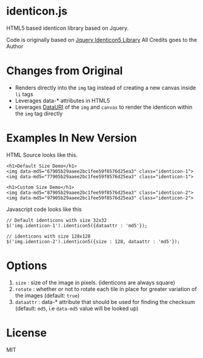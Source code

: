 identicon.js
=========

HTML5 based identicon library based on Jquery. 

Code is originally based on [Jquery Identicon5 Library](http://francisshanahan.com/identicon5/test.html) All Credits goes to the Author

Changes from Original
==================

* Renders directly into the `img` tag instead of creating a new canvas inside `li` tags
* Leverages data-* attributes in HTML5
* Leverages [DataURI](http://en.wikipedia.org/wiki/Data_URI_scheme#Web_browser_support) of the `img` and `canvas` to render the identicon within the `img` tag directly

Examples In New Version
=====================

HTML Source  looks like this.
```
<h1>Default Size Demo</h1>
<img data-md5="67905b29aaee2bc1fee59f8576d25ea3" class="identicon-1">
<img data-md5="77905b29aaee2bc1fee59f8576d25ea3" class="identicon-1">

<h1>Custom Size Demo</h1>
<img data-md5="87905b29aaee2bc1fee59f8576d25ea3" class="identicon-2">
<img data-md5="97905b29aaee2bc1fee59f8576d25ea3" class="identicon-2">
```
Javascript code looks like this
```
// Default identicons with size 32x32
$('img.identicon-1').identicon5({dataattr : 'md5'});
```
```
// identicons with size 128x128
$('img.identicon-2').identicon5({size : 128, dataattr : 'md5'});
```

Options
=======
1. `size` : size of the image in pixels. (identicons are always square)
2. `rotate` : whether or not to rotate each tile in place for greater variation of the images (default: `true`)
3. `dataattr` : data-* attribute that should be used for finding the checksum (default: `md5`, i.e `data-md5` value will be looked up)

License
======
MIT
